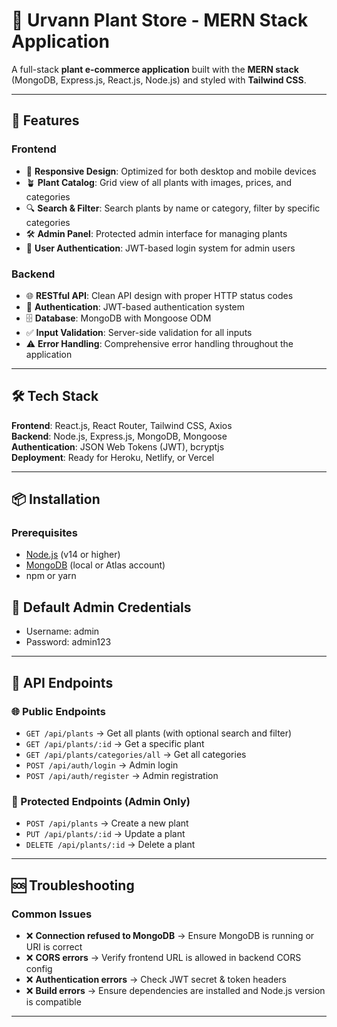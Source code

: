 # 🌱 Urvann Plant Store - MERN Stack Application

A full-stack **plant e-commerce application** built with the **MERN stack** (MongoDB, Express.js, React.js, Node.js) and styled with **Tailwind CSS**.

---

## 🌟 Features

### Frontend
- 📱 **Responsive Design**: Optimized for both desktop and mobile devices  
- 🪴 **Plant Catalog**: Grid view of all plants with images, prices, and categories  
- 🔍 **Search & Filter**: Search plants by name or category, filter by specific categories  
- 🛠️ **Admin Panel**: Protected admin interface for managing plants  
- 🔐 **User Authentication**: JWT-based login system for admin users  

### Backend
- 🌐 **RESTful API**: Clean API design with proper HTTP status codes  
- 🔑 **Authentication**: JWT-based authentication system  
- 🗄️ **Database**: MongoDB with Mongoose ODM  
- ✅ **Input Validation**: Server-side validation for all inputs  
- ⚠️ **Error Handling**: Comprehensive error handling throughout the application  

---

## 🛠️ Tech Stack
**Frontend**: React.js, React Router, Tailwind CSS, Axios  
**Backend**: Node.js, Express.js, MongoDB, Mongoose  
**Authentication**: JSON Web Tokens (JWT), bcryptjs  
**Deployment**: Ready for Heroku, Netlify, or Vercel  

---

## 📦 Installation

### Prerequisites
- [Node.js](https://nodejs.org/) (v14 or higher)  
- [MongoDB](https://www.mongodb.com/) (local or Atlas account)  
- npm or yarn  


## 🔐 Default Admin Credentials
- Username: admin
- Password: admin123

---

## 🎯 API Endpoints

### 🌐 Public Endpoints
- `GET /api/plants` → Get all plants (with optional search and filter)  
- `GET /api/plants/:id` → Get a specific plant  
- `GET /api/plants/categories/all` → Get all categories  
- `POST /api/auth/login` → Admin login  
- `POST /api/auth/register` → Admin registration  

### 🔐 Protected Endpoints (Admin Only)
- `POST /api/plants` → Create a new plant  
- `PUT /api/plants/:id` → Update a plant  
- `DELETE /api/plants/:id` → Delete a plant

---


## 🆘 Troubleshooting

### Common Issues
- ❌ **Connection refused to MongoDB** → Ensure MongoDB is running or URI is correct  
- ❌ **CORS errors** → Verify frontend URL is allowed in backend CORS config  
- ❌ **Authentication errors** → Check JWT secret & token headers  
- ❌ **Build errors** → Ensure dependencies are installed and Node.js version is compatible  

---



   
